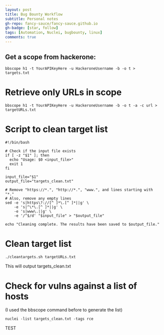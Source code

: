 ```yaml
---
layout: post
title: Bug Bounty Workflow
subtitle: Personal notes
gh-repo: fancy-sauce/fancy-sauce.github.io
gh-badge: [star, follow]
tags: [Automation, Nuclei, bugbounty, linux]
comments: true
---
```


## Get a scope from hackerone:
```
bbscope h1 -t YourAPIKeyHere -u HackeroneUsername -b -o t > targets.txt
```

# Retrieve only URLs in scope
```
bbscope h1 -t YourAPIKeyHere -u HackeroneUsername -b -o t -a -c url > targetURLs.txt
```

# Script to clean target list

```
#!/bin/bash

# Check if the input file exists
if [ -z "$1" ]; then
  echo "Usage: $0 <input_file>"
  exit 1
fi

input_file="$1"
output_file="targets_clean.txt"

# Remove "https://*.", "http://*.", "www.", and lines starting with "*."
# Also, remove any empty lines
sed -e 's|https\?://[^ ]*\.[^ ]*||g' \
    -e 's|^\*\.[^ ]*||g' \
    -e 's|www\.||g' \
    -e '/^$/d' "$input_file" > "$output_file"

echo "Cleaning complete. The results have been saved to $output_file."
```

# Clean target list

```
./cleantargets.sh targetURLs.txt
```

This will output targets_clean.txt

# Check for vulns against a list of hosts
(I used the bbscope command before to generate the list)
```
nuclei -list targets_clean.txt -tags rce
```

TEST